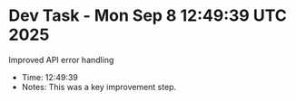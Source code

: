 # Dev Task - Mon Sep  8 12:49:39 UTC 2025
Improved API error handling
- Time: 12:49:39
- Notes: This was a key improvement step.
